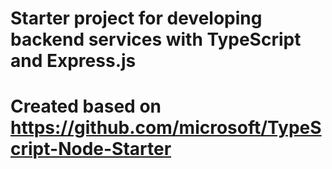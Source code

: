 # Starter project for developing backend services with TypeScript and Express.js
# Created based on https://github.com/microsoft/TypeScript-Node-Starter